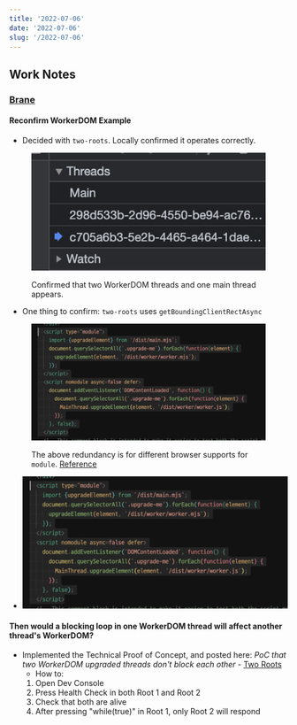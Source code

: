 ```yaml
---
title: '2022-07-06'
date: '2022-07-06'
slug: '/2022-07-06'
---
```


## Work Notes

### [Brane](../Projects/Brane.md)
#### Reconfirm WorkerDOM Example

- Decided with `two-roots`. Locally confirmed it operates correctly.

<figure>

![Confirmed that two WorkerDOM threads and one main thread appears.](../Assets/Pasted%20image%2020220706002554.png)

<figcaption>

Confirmed that two WorkerDOM threads and one main thread appears.

</figcaption>
</figure>

- One thing to confirm: `two-roots` uses `getBoundingClientRectAsync`

<figure>

![](../Assets/Pasted%20image%2020220706002756.png)

<figcaption>

The above redundancy is for different browser supports for `module`. [Reference](https://stackoverflow.com/questions/45943494/what-s-the-purpose-of-the-html-nomodule-attribute-for-script-elements-if-the-d)

</figcaption>
</figure>

- ![](../Assets/Pasted%20image%2020220706002756.png)

#### Then would a blocking loop in one WorkerDOM thread will affect another thread's WorkerDOM?

- Implemented the Technical Proof of Concept, and posted here: _PoC that two WorkerDOM upgraded threads don't block each other_ - [Two Roots](https://brane.vercel.app/two-roots-with-infinite-loop/)
	- How to:
	1.  Open Dev Console
	2.  Press Health Check in both Root 1 and Root 2
	3.  Check that both are alive
	4.  After pressing "while(true)" in Root 1, only Root 2 will respond
